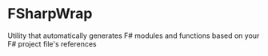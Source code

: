 # FSharpWrap
 Utility that automatically generates F# modules and functions based on your F# project file's references
